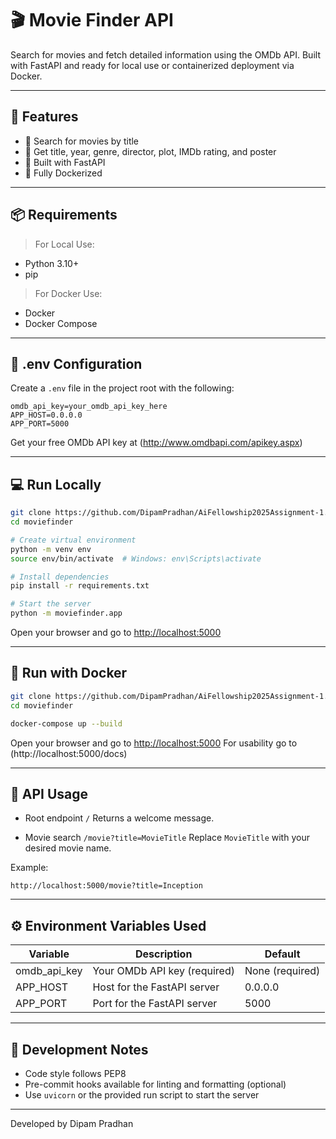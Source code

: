 # 🎬 Movie Finder API

Search for movies and fetch detailed information using the OMDb API. Built with FastAPI and ready for local use or containerized deployment via Docker.

---

## 🚀 Features

- 🔎 Search for movies by title
- 🎥 Get title, year, genre, director, plot, IMDb rating, and poster
- 🧠 Built with FastAPI
- 🐳 Fully Dockerized

---

## 📦 Requirements

> For Local Use:

- Python 3.10+
- pip

> For Docker Use:

- Docker
- Docker Compose

---

## 📁 .env Configuration

Create a `.env` file in the project root with the following:

```env
omdb_api_key=your_omdb_api_key_here
APP_HOST=0.0.0.0
APP_PORT=5000
```

Get your free OMDb API key at (http://www.omdbapi.com/apikey.aspx)

---

## 💻 Run Locally

```bash
git clone https://github.com/DipamPradhan/AiFellowship2025Assignment-1.git
cd moviefinder

# Create virtual environment
python -m venv env
source env/bin/activate  # Windows: env\Scripts\activate

# Install dependencies
pip install -r requirements.txt

# Start the server
python -m moviefinder.app
```

Open your browser and go to [http://localhost:5000](http://localhost:5000)

---

## 🐳 Run with Docker

```bash
git clone https://github.com/DipamPradhan/AiFellowship2025Assignment-1.git
cd moviefinder

docker-compose up --build
```

Open your browser and go to [http://localhost:5000](http://localhost:5000)
For usability go to (http://localhost:5000/docs)

---

## 📖 API Usage

- Root endpoint `/`
  Returns a welcome message.

- Movie search `/movie?title=MovieTitle`
  Replace `MovieTitle` with your desired movie name.

Example:

```
http://localhost:5000/movie?title=Inception
```

---

## ⚙️ Environment Variables Used

| Variable     | Description                  | Default         |
| ------------ | ---------------------------- | --------------- |
| omdb_api_key | Your OMDb API key (required) | None (required) |
| APP_HOST     | Host for the FastAPI server  | 0.0.0.0         |
| APP_PORT     | Port for the FastAPI server  | 5000            |

---

## 🧹 Development Notes

- Code style follows PEP8
- Pre-commit hooks available for linting and formatting (optional)
- Use `uvicorn` or the provided run script to start the server

---

Developed by Dipam Pradhan

